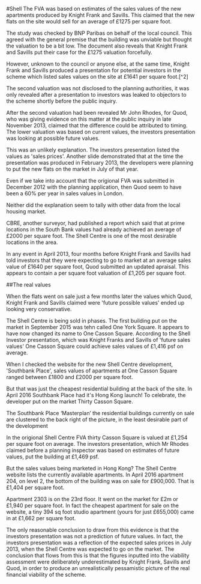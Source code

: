 #Shell
The FVA was based on estimates of the sales values of the new apartments produced by Knight Frank and Savills. This claimed that the new flats on the site would sell for an average of £1275 per square foot.

The study was checked by BNP Paribas on behalf of the local council. This agreed with the general premise that the building was unviable but thought the valuation to be a bit low. The document also reveals that Knight Frank and Savills put their case for the £1275 valuation forcefully. 

However, unknown to the council or anyone else, at the same time, Knight Frank and Savills produced a presentation for potential investors in the scheme which listed sales values on the site at £1641 per square foot.[^2] 

The second valuation was not disclosed to the planning authorities, it was only revealed after a presentation to investors was leaked to objectors to the scheme shortly before the public inquiry. 

After the second valuation had been revealed Mr John Rhodes, for Quod, who was giving evidence on this matter at the public inquiry in late November 2013, claimed that the difference could be attributed to timing. The lower valuation was based on current values, the investors presentation was looking at possible future values. 

This was an unlikely explanation. The investors presentation listed the values as 'sales prices'. Another slide demonstrated that at the time the presentation was produced in February 2013, the developers were planning to put the new flats on the market in July of that year.

Even if we take into account that the origional FVA was submitted in December 2012 with the planning application, then Quod seem to have been a 60% per year in sales values in London.  

Neither did the explanation seem to tally with other data from the local housing market. 

CBRE, another surveyor, had published a report which said that at prime locations in the South Bank values had already achieved an average of £2000 per square foot.  The Shell Centre is one of the most desirable locations in the area. 

In any event in April 2013, four months before Knight Frank and Savills had told investors that they were expecting to go to market at an average sales value of £1640 per square foot, Quod submitted an updated apraisal. This appears to contain a per square foot valuation of £1,205 per square foot.


##The real values

When the flats went on sale just a few months later the values which Quod, Knight Frank and Savills claimed were 'future possible values' ended up looking very conservative. 

The Shell Centre is being sold in phases. The first building put on the market in September 2015 was tehn called One York Square. It appears to have now changed its name to One Casson Square. According to the Shell Investor presentation, which was Knight Franks and Savills of 'future sales values' One Casson Square could achieve sales values of £1,416 psf on average.  

When I checked the website for the new Shell Centre development, 'Southbank Place', sales values of apartments at One Casson Square ranged between £1800 and £2000 per square foot.

But that was just the cheapest residential building at the back of the site. In April 2016 Southbank Place had it's Hong Kong launch! To celebrate, the developer put on the market Thirty Casson Square.

The Southbank Place ‘Masterplan’ the residential buildings currently on sale are clustered to the back right of the picture, in the least desirable part of the development

In the origional Shell Centre FVA thirty Casson Square is valued at £1,254 per square foot on average. The investors presentation, which Mr Rhodes claimed before a planning inspector was based on estimates of future values, put the building at £1,469 psf.

But the sales values being marketed in Hong Kong? The Shell Centre website lists the currently available apartments. In April 2016 apartment 204, on level 2, the bottom of the building was on sale for £900,000. That is £1,404 per square foot.

Apartment 2303 is on the 23rd floor. It went on the market for £2m or £1,940 per square foot. In fact the cheapest apartment for sale on the website, a tiny 394 sq foot studio apartment (yours for just £655,000) came in at £1,662 per square foot.

The only reasonable conclusion to draw from this evidence is that the investors presentation was not a prediction of future values. In fact, the investors presentation was a reflection of the expected sales prices in July 2013, when the Shell Centre was expected to go on the market. The conclusion that flows from this is that the figures inputted into the viability assessment were deliberately underestimated by Knight Frank, Savills and Quod, in order to produce an unrealistically pessamistic picture of the real financial viability of the scheme. 